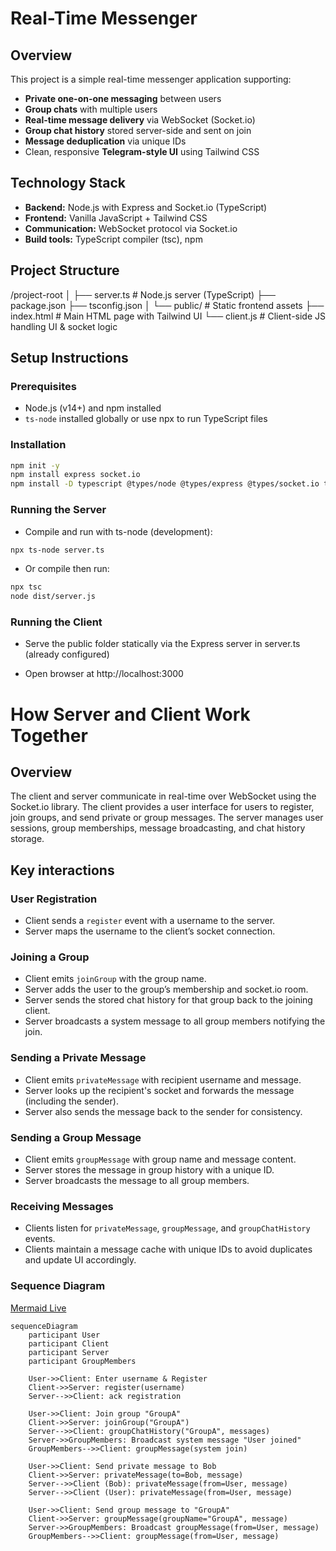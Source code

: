 # Real-Time Messenger

## Overview

This project is a simple real-time messenger application supporting:

- **Private one-on-one messaging** between users  
- **Group chats** with multiple users  
- **Real-time message delivery** via WebSocket (Socket.io)  
- **Group chat history** stored server-side and sent on join  
- **Message deduplication** via unique IDs  
- Clean, responsive **Telegram-style UI** using Tailwind CSS

## Technology Stack

- **Backend:** Node.js with Express and Socket.io (TypeScript)  
- **Frontend:** Vanilla JavaScript + Tailwind CSS  
- **Communication:** WebSocket protocol via Socket.io  
- **Build tools:** TypeScript compiler (tsc), npm

## Project Structure

/project-root
│
├── server.ts # Node.js server (TypeScript)
├── package.json
├── tsconfig.json
│
└── public/ # Static frontend assets
├── index.html # Main HTML page with Tailwind UI
└── client.js # Client-side JS handling UI & socket logic


## Setup Instructions

### Prerequisites

- Node.js (v14+) and npm installed  
- `ts-node` installed globally or use npx to run TypeScript files

### Installation

```bash
npm init -y
npm install express socket.io
npm install -D typescript @types/node @types/express @types/socket.io ts-node
```

### Running the Server
- Compile and run with ts-node (development):
```bash
npx ts-node server.ts
```
- Or compile then run:
```bash
npx tsc
node dist/server.js

```

### Running the Client
- Serve the public folder statically via the Express server in server.ts (already configured)

- Open browser at http://localhost:3000

# How Server and Client Work Together

## Overview

The client and server communicate in real-time over WebSocket using the Socket.io library. The client provides a user interface for users to register, join groups, and send private or group messages. The server manages user sessions, group memberships, message broadcasting, and chat history storage.

## Key interactions

### User Registration

- Client sends a `register` event with a username to the server.  
- Server maps the username to the client’s socket connection.

### Joining a Group

- Client emits `joinGroup` with the group name.  
- Server adds the user to the group’s membership and socket.io room.  
- Server sends the stored chat history for that group back to the joining client.  
- Server broadcasts a system message to all group members notifying the join.

### Sending a Private Message

- Client emits `privateMessage` with recipient username and message.  
- Server looks up the recipient's socket and forwards the message (including the sender).  
- Server also sends the message back to the sender for consistency.

### Sending a Group Message

- Client emits `groupMessage` with group name and message content.  
- Server stores the message in group history with a unique ID.  
- Server broadcasts the message to all group members.

### Receiving Messages

- Clients listen for `privateMessage`, `groupMessage`, and `groupChatHistory` events.  
- Clients maintain a message cache with unique IDs to avoid duplicates and update UI accordingly.


### Sequence Diagram

[Mermaid Live](https://mermaid.live/edit#pako:eNqNVE2P2jAQ_SvWHCqQsihkIUAkkLq0alWJHrrqpcrFmwzBLbZT21mVIv57J180CKIlp3j83ps3M7aPkOgUIQKLvwtUCX4QPDNcxorRl3PjRCJyrhz7btFcR9d7gcpdx5_RvN7CfzK6yDcoX9DYWNX7pfLDalVLReyjcmhYQUHFJbJ37BtmwrpWrYYRvk4RMdNsD1rKsAbW-w8dZZ78atCGO6FVj4EvWiiWlUZZDJXh9zH0JP9J2Aoy-A_tzV9prnfcfSYL2hw6HI9JtJZnaC_Zq1W3YxF7MpqnCbeO2QMVLVsaOS2rqPxg2trtcq-MbGrmoBEqmcOejjyjSlluxCt3eM7oNHvSLz19acBtDqeXhD0X2dMhNiDQ8Iq8NVouS0dv80vUnQL9hdaj75T55im46Ge1-ErncHljvPdO90KxtwF3zfcmGzzIjEghcqZADyQaycslHEvlGNwOJcYQ0W-KW17sXVn8iWh0jX9oLVsmZcp2EG353tKqyFPqe_OGnCHUVDRrXSgH0TysJCA6wh9ajUePQTAN5uFiNp2E44UHB4o-jvwwmMwmYeDP_YU_Pnnwt8rpj-azqQeYCro_m_rlqh6w0z9uFp51)

```
sequenceDiagram
    participant User
    participant Client
    participant Server
    participant GroupMembers

    User->>Client: Enter username & Register
    Client->>Server: register(username)
    Server-->>Client: ack registration

    User->>Client: Join group "GroupA"
    Client->>Server: joinGroup("GroupA")
    Server-->>Client: groupChatHistory("GroupA", messages)
    Server->>GroupMembers: Broadcast system message "User joined"
    GroupMembers-->>Client: groupMessage(system join)

    User->>Client: Send private message to Bob
    Client->>Server: privateMessage(to=Bob, message)
    Server-->>Client (Bob): privateMessage(from=User, message)
    Server-->>Client (User): privateMessage(from=User, message)

    User->>Client: Send group message to "GroupA"
    Client->>Server: groupMessage(groupName="GroupA", message)
    Server->>GroupMembers: Broadcast groupMessage(from=User, message)
    GroupMembers-->>Client: groupMessage(from=User, message)


```